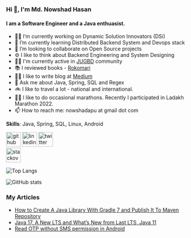 ### Hi 👋, I'm Md. Nowshad Hasan
#### I am a Software Engineer and a Java enthuasist. 

- 👨‍💻 I’m currently working on Dynamic Solution Innovators (DSi) 
- 🌱 I’m currently learning Distributed Backend System and Devops stack 
- 👯 I’m looking to collaborate on Open Source projects 
- ⚙️ I like to think about Backend Engineering and System Designing
- 🙌🏽 I'm currently active in [JUGBD](https://www.facebook.com/groups/jugbd) community
- 📚 I reviewed books - [Rokomari](https://www.rokomari.com/book/129165/java-programming)
- ✍🏽 I like to write blog at [Medium](https://medium.com/@nowshadapu)
- 💬 Ask me about Java, Spring, SQL and Regex
- 🚲 I like to travel a lot - national and international.
- 🏃🏽 I like to do occasional marathons. Recently I participated in Ladakh Marathon 2022.
- 📫 How to reach me: nowshadapu at gmail dot com 

**Skills**: Java, Spring, SQL, Linux, Android

[<img src='https://cdn.jsdelivr.net/npm/simple-icons@3.0.1/icons/github.svg' alt='github' height='40'>](https://github.com/nowshad-hasan)
[<img src='https://cdn.jsdelivr.net/npm/simple-icons@3.0.1/icons/linkedin.svg' alt='linkedin' height='40'>](https://www.linkedin.com/in/md-nowshad-hasan//) [<img src='https://cdn.jsdelivr.net/npm/simple-icons@3.0.1/icons/twitter.svg' alt='twitter' height='40'>](https://twitter.com/nowshadapu)  
[<img src='https://cdn.jsdelivr.net/npm/simple-icons@3.0.1/icons/stackoverflow.svg' alt='stackoverflow' height='40'>](https://stackoverflow.com/users/5098570/md-nowshad-hasan)  

![Top Langs](https://github-readme-stats.vercel.app/api/top-langs/?username=nowshad-hasan)

![GitHub stats](https://github-readme-stats.vercel.app/api?username=nowshad-hasan&show_icons=true)  

### My Articles
- [How to Create A Java Library With Gradle 7 and Publish It To Maven Repository](https://medium.com/@nowshadapu/how-to-create-a-java-library-and-publish-it-to-maven-with-gradle-7-e952837a7fc9)
- [Java 17, A New LTS and What’s New from Last LTS, Java 11](https://medium.com/@nowshadapu/java-17-a-new-lts-and-whats-new-from-last-lts-java-11-8b56aaaa2326)
- [Read OTP without SMS permission in Android](https://medium.com/@nowshadapu/read-otp-without-sms-permission-in-android-63efb602cc1)


